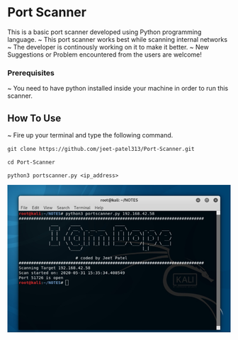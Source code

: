 # Port Scanner
This is a basic port scanner developed using Python programming language.
~ This port scanner works best while scanning internal networks
~ The developer is continously working on it to make it better.
~ New Suggestions or Problem encountered from the users are welcome!

### Prerequisites
~ You need to have python installed inside your machine in order to run this scanner.

## How To Use
~ Fire up your terminal and type the following command.
```
git clone https://github.com/jeet-patel313/Port-Scanner.git
```
```
cd Port-Scanner
```
```
python3 portscanner.py <ip_address>
```
![How to use](https://github.com/jeet-patel313/Port-Scanner/blob/master/IMG_20200531_153934.jpg)


